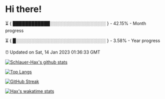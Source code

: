 # Hi there!

⏳ { ████████████░░░░░░░░░░░░░░░░░░ } - 42.15% - Month progress

⏳ { █░░░░░░░░░░░░░░░░░░░░░░░░░░░░░ } - 3.58% - Year progress

⏰ Updated on Sat, 14 Jan 2023 01:36:33 GMT


[![Schlauer-Hax's github stats](https://github-readme-stats.vercel.app/api?username=Schlauer-Hax&show_icons=true&theme=dark&count_private=true)](https://github.com/Schlauer-Hax)


[![Top Langs](https://github-readme-stats.vercel.app/api/top-langs/?username=Schlauer-Hax&layout=compact&theme=dark)](https://github.com/Schlauer-Hax?tab=repositories)

[![GitHub Streak](https://streak-stats.demolab.com?user=Schlauer-Hax&theme=dark)](https://git.io/streak-stats)

[![Hax's wakatime stats](https://github-readme-stats.vercel.app/api/wakatime?username=Hax&theme=dark)](https://wakatime.com/@Hax)

